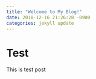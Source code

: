 ```yaml
---
title: "Welcome to My Blog!"
date: 2018-12-16 21:26:28 -0900
categories: jekyll update
---
```


# Test
This is test post
